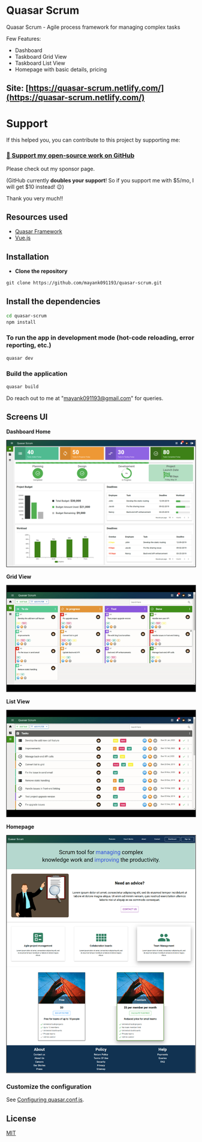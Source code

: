 # Quasar Scrum

Quasar Scrum - Agile process framework for managing complex tasks

Few Features:
* Dashboard
* Taskboard Grid View
* Taskboard List View
* Homepage with basic details, pricing

## Site: [https://quasar-scrum.netlify.com/](https://quasar-scrum.netlify.com/)

# Support

If this helped you, you can contribute to this project by supporting me:

### [💜 Support my open-source work on GitHub](https://github.com/sponsors/mayank091193)

Please check out my sponsor page.

(GitHub currently **doubles your support**! So if you support me with $5/mo, I will get $10 instead! 😉)

Thank you very much!!

## Resources used
* [Quasar Framework](https://quasar.dev/)
* [Vue.js](https://vuejs.org/)

## Installation

* **Clone the repository**

```
git clone https://github.com/mayank091193/quasar-scrum.git
```

## Install the dependencies
```bash
cd quasar-scrum
npm install
```

### To run the app in development mode (hot-code reloading, error reporting, etc.)
```bash
quasar dev
```


### Build the application
```bash
quasar build
```

Do reach out to me at "mayank091193@gmail.com" for queries.

## Screens UI
**Dashboard Home**
<p float="left">
        <kbd>
<img src="assets/DashboardHome.png" border="1" alt="Dashboard Home"
        title="Dashboard Home"  />
                </kbd>
</p>

**Grid View**
<p float="left">
	<kbd>
<img src="assets/GridView.gif" border="1" alt="Grid View"
	title="Grid View"  />
		</kbd>
</p>

**List View**
<p float="left">
	<kbd>
<img src="assets/ListView.gif" border="1" alt="List View"
	title="List View"  />
	</kbd>
</p>

**Homepage**
<p float="left">
	<kbd>
<img src="assets/Homepage.png" border="1" alt="Homepage"
	title="Homepage"  />	
	</kbd>
</p>

### Customize the configuration
See [Configuring quasar.conf.js](https://quasar.dev/quasar-cli/quasar-conf-js).

## License

[MIT](http://opensource.org/licenses/MIT)
